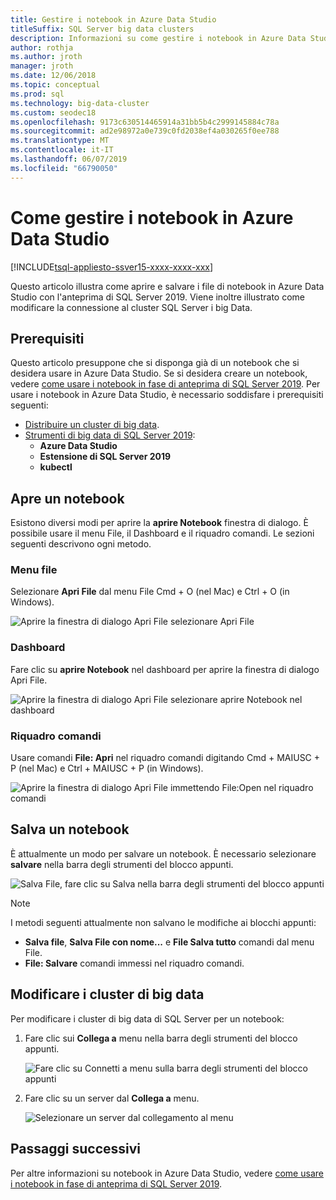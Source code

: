 ```yaml
---
title: Gestire i notebook in Azure Data Studio
titleSuffix: SQL Server big data clusters
description: Informazioni su come gestire i notebook in Azure Data Studio. Ciò include l'apertura di notebook, essi un notevole risparmio e modificando la connessione di cluster di big data.
author: rothja
ms.author: jroth
manager: jroth
ms.date: 12/06/2018
ms.topic: conceptual
ms.prod: sql
ms.technology: big-data-cluster
ms.custom: seodec18
ms.openlocfilehash: 9173c630514465914a31bb5b4c2999145884c78a
ms.sourcegitcommit: ad2e98972a0e739c0fd2038ef4a030265f0ee788
ms.translationtype: MT
ms.contentlocale: it-IT
ms.lasthandoff: 06/07/2019
ms.locfileid: "66790050"
---
```

# <a name="how-to-manage-notebooks-in-azure-data-studio"></a>Come gestire i notebook in Azure Data Studio

[!INCLUDE[tsql-appliesto-ssver15-xxxx-xxxx-xxx](../includes/tsql-appliesto-ssver15-xxxx-xxxx-xxx.md)]

Questo articolo illustra come aprire e salvare i file di notebook in Azure Data Studio con l'anteprima di SQL Server 2019. Viene inoltre illustrato come modificare la connessione al cluster SQL Server i big Data.

## <a name="prerequisites"></a>Prerequisiti

Questo articolo presuppone che si disponga già di un notebook che si desidera usare in Azure Data Studio. Se si desidera creare un notebook, vedere [come usare i notebook in fase di anteprima di SQL Server 2019](notebooks-guidance.md). Per usare i notebook in Azure Data Studio, è necessario soddisfare i prerequisiti seguenti:

- [Distribuire un cluster di big data](quickstart-big-data-cluster-deploy.md).
- [Strumenti di big data di SQL Server 2019](deploy-big-data-tools.md):
   - **Azure Data Studio**
   - **Estensione di SQL Server 2019**
   - **kubectl**

## <a name="open-a-notebook"></a>Apre un notebook

Esistono diversi modi per aprire la **aprire Notebook** finestra di dialogo. È possibile usare il menu File, il Dashboard e il riquadro comandi. Le sezioni seguenti descrivono ogni metodo.

### <a name="file-menu"></a>Menu file

Selezionare **Apri File** dal menu File Cmd + O (nel Mac) e Ctrl + O (in Windows).

![Aprire la finestra di dialogo Apri File selezionare Apri File](./media/notebooks-how-to-manage/open-file-1.png) 

### <a name="dashboard"></a>Dashboard

Fare clic su **aprire Notebook** nel dashboard per aprire la finestra di dialogo Apri File.

![Aprire la finestra di dialogo Apri File selezionare aprire Notebook nel dashboard](./media/notebooks-how-to-manage/open-file-2.png) 

### <a name="command-palette"></a>Riquadro comandi

Usare comandi **File: Apri** nel riquadro comandi digitando Cmd + MAIUSC + P (nel Mac) e Ctrl + MAIUSC + P (in Windows).

![Aprire la finestra di dialogo Apri File immettendo File:Open nel riquadro comandi](./media/notebooks-how-to-manage/open-file-3.png)

## <a name="save-a-notebook"></a>Salva un notebook

È attualmente un modo per salvare un notebook. È necessario selezionare **salvare** nella barra degli strumenti del blocco appunti.

![Salva File, fare clic su Salva nella barra degli strumenti del blocco appunti](./media/notebooks-how-to-manage/save-file-1.png)

> [!NOTE]
> I metodi seguenti attualmente non salvano le modifiche ai blocchi appunti:
>
> - **Salva file**, **Salva File con nome...**  e **File Salva tutto** comandi dal menu File.
> - **File: Salvare** comandi immessi nel riquadro comandi.

## <a name="change-the-big-data-cluster"></a>Modificare i cluster di big data

Per modificare i cluster di big data di SQL Server per un notebook:

1. Fare clic sui **Collega a** menu nella barra degli strumenti del blocco appunti.

   ![Fare clic su Connetti a menu sulla barra degli strumenti del blocco appunti](./media/notebooks-how-to-manage/select-attach-to-1.png)

2. Fare clic su un server dal **Collega a** menu.

   ![Selezionare un server dal collegamento al menu](./media/notebooks-how-to-manage/select-attach-to-2.png)

## <a name="next-steps"></a>Passaggi successivi

Per altre informazioni su notebook in Azure Data Studio, vedere [come usare i notebook in fase di anteprima di SQL Server 2019](notebooks-guidance.md).